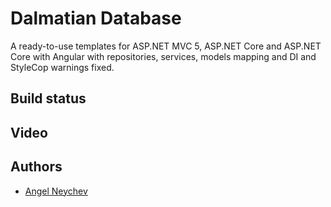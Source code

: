 # Dalmatian Database
A ready-to-use templates for ASP.NET MVC 5, ASP.NET Core and ASP.NET Core with Angular with repositories, services, models mapping and DI and StyleCop warnings fixed.

## Build status

## Video


## Authors

- [Angel Neychev](https://github.com/angelneychev)
